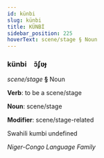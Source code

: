 ```yaml
---
id: künbi
slug: künbi
title: KÜNBİ
sidebar_position: 225
hoverText: scene/stage § Noun
---
```


### künbi&emsp;<span kind="abugida">ɔ̃ʄʋɟ</span>

*scene/stage* **§** Noun

**Verb**: to be a scene/stage

**Noun**: scene/stage

**Modifier**: scene/stage-related

Swahili kumbi undefined

*Niger-Congo Language Family*